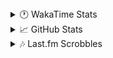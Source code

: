 <details>
  <summary>🕐 WakaTime Stats</summary><br/>

<!--START_SECTION:waka-->
![Code Time](http://img.shields.io/badge/Code%20Time-45%20hrs%2010%20mins-blue)

![Profile Views](http://img.shields.io/badge/Profile%20Views-9-blue)

![Lines of code](https://img.shields.io/badge/From%20Hello%20World%20I%27ve%20Written-4.1%20million%20lines%20of%20code-blue)

**🐱 My GitHub Data** 

> 📦 517.3 kB Used in GitHub's Storage 
 > 
> 🏆 641 Contributions in the Year 2025
 > 
> 💼 Opted to Hire
 > 
> 📜 12 Public Repositories 
 > 
> 🔑 13 Private Repositories 
 > 
**I'm an Early 🐤** 

```text
🌞 Morning                1767 commits        ███░░░░░░░░░░░░░░░░░░░░░░   10.24 % 
🌆 Daytime                6939 commits        ██████████░░░░░░░░░░░░░░░   40.22 % 
🌃 Evening                6509 commits        █████████░░░░░░░░░░░░░░░░   37.72 % 
🌙 Night                  2039 commits        ███░░░░░░░░░░░░░░░░░░░░░░   11.82 % 
```
📅 **I'm Most Productive on Monday** 

```text
Monday                   2950 commits        ████░░░░░░░░░░░░░░░░░░░░░   17.10 % 
Tuesday                  2184 commits        ███░░░░░░░░░░░░░░░░░░░░░░   12.66 % 
Wednesday                2162 commits        ███░░░░░░░░░░░░░░░░░░░░░░   12.53 % 
Thursday                 2719 commits        ████░░░░░░░░░░░░░░░░░░░░░   15.76 % 
Friday                   1887 commits        ███░░░░░░░░░░░░░░░░░░░░░░   10.94 % 
Saturday                 2541 commits        ████░░░░░░░░░░░░░░░░░░░░░   14.73 % 
Sunday                   2811 commits        ████░░░░░░░░░░░░░░░░░░░░░   16.29 % 
```


📊 **This Week I Spent My Time On** 

```text
🕑︎ Time Zone: Asia/Barnaul

💬 Programming Languages: 
PHP                      5 hrs 47 mins       ████████████░░░░░░░░░░░░░   48.55 % 
YAML                     2 hrs 29 mins       █████░░░░░░░░░░░░░░░░░░░░   20.92 % 
Twig                     1 hr 3 mins         ██░░░░░░░░░░░░░░░░░░░░░░░   08.90 % 
SQL                      1 hr 2 mins         ██░░░░░░░░░░░░░░░░░░░░░░░   08.76 % 
Smarty                   29 mins             █░░░░░░░░░░░░░░░░░░░░░░░░   04.18 % 

🔥 Editors: 
PhpStorm                 11 hrs 56 mins      █████████████████████████   100.00 % 

💻 Operating System: 
Windows                  11 hrs 56 mins      █████████████████████████   100.00 % 
```

**I Mostly Code in PHP** 

```text
PHP                      24 repos            █████████████░░░░░░░░░░░░   51.06 % 
Batchfile                11 repos            ██████░░░░░░░░░░░░░░░░░░░   23.40 % 
Markdown                 1 repo              █░░░░░░░░░░░░░░░░░░░░░░░░   02.13 % 
Twig                     1 repo              █░░░░░░░░░░░░░░░░░░░░░░░░   02.13 % 
Pawn                     1 repo              █░░░░░░░░░░░░░░░░░░░░░░░░   02.13 % 
```




 Last Updated on 14/02/2025 00:55:34 UTC
<!--END_SECTION:waka-->
</details>

<details>
  <summary>📈 GitHub Stats</summary><br/>

[![belomaxorka's GitHub stats](https://github-readme-stats.vercel.app/api?username=belomaxorka&theme=buefy)](https://github.com/belomaxorka)
</details>

<details>
  <summary>🎶 Last.fm Scrobbles</summary><br/>

![My scrobbles](https://lastfm-recently-played.vercel.app/api?user=belomaxorka&show_user=header&count=3&footer_style=normal_stats)
</details>
